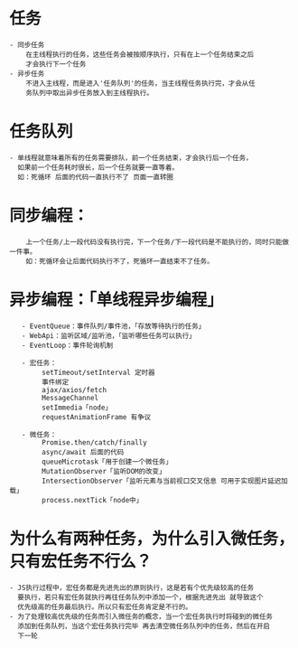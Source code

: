 # 任务
    - 同步任务
        在主线程执行的任务，这些任务会被按顺序执行，只有在上一个任务结束之后
        才会执行下一个任务
    - 异步任务
        不进入主线程，而是进入'任务队列'的任务，当主线程任务执行完，才会从任
        务队列中取出异步任务放入到主线程执行。

# 任务队列
    - 单线程就意味着所有的任务需要排队，前一个任务结束，才会执行后一个任务，
      如果前一个任务耗时很长，后一个任务就要一直等着。
      如：死循环 后面的代码一直执行不了 页面一直转圈     


# 同步编程：
        上一个任务/上一段代码没有执行完，下一个任务/下一段代码是不能执行的，同时只能做一件事。
        如：死循环会让后面代码执行不了，死循环一直结束不了任务。

# 异步编程：「单线程异步编程」
       - EventQueue：事件队列/事件池，「存放等待执行的任务」
       - WebApi：监听区域/监听池，「监听哪些任务可以执行」
       - EventLoop：事件轮询机制

       - 宏任务：
            setTimeout/setInterval 定时器
            事件绑定
            ajax/axios/fetch
            MessageChannel
            setImmedia「node」
            requestAnimationFrame 有争议

       - 微任务：
            Promise.then/catch/finally
            async/await 后面的代码
            queueMicrotask「用于创建一个微任务」
            MutationObserver「监听DOM的改变」
            IntersectionObserver「监听元素与当前视口交叉信息 可用于实现图片延迟加载」
            process.nextTick「node中」

# 为什么有两种任务，为什么引入微任务，只有宏任务不行么？
    - JS执行过程中，宏任务都是先进先出的原则执行，这是若有个优先级较高的任务
      要执行，若只有宏任务就执行再往任务队列中添加一个，根据先进先出 就导致这个
      优先级高的任务最后执行。所以只有宏任务肯定是不行的。
    - 为了处理较高优先级的任务而引入微任务的概念，当一个宏任务执行时将碰到的微任务
      添加到任务队列，当这个宏任务执行完毕 再去清空微任务队列中的任务，然后在开启
      下一轮  